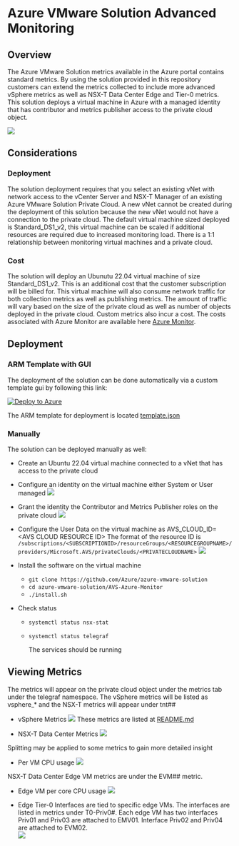 # Azure VMware Solution Advanced Monitoring

## Overview

The Azure VMware Solution metrics available in the Azure portal contains standard metrics. By using the solution provided in this repository customers can extend the metrics collected to include more advanced vSphere metrics as well as NSX-T Data Center Edge and Tier-0 metrics. This solution deploys a virtual machine in Azure with a managed identity that has contributor and metrics publisher access to the private cloud object.  


![](./media/overview.PNG)

## Considerations

### Deployment 

The solution deployment requires that you select an existing vNet with network access to the vCenter Server and NSX-T Manager of an existing Azure VMware Solution Private Cloud.  A new vNet cannot be created during the deployment of this solution because the new vNet would not have a connection to the private cloud.  The default virtual machine sized deployed is Standard_DS1_v2, this virtual machine can be scaled if additional resources are required due to increased monitoring load.   There is a 1:1 relationship between monitoring virtual machines and a private cloud.

### Cost

The solution will deploy an Ubunutu 22.04 virtual machine of size Standard_DS1_v2.  This is an additional cost that the customer subscription will be billed for. This virtual machine will also consume network traffic for both collection metrics as well as publishing metrics. The amount of traffic will vary based on the size of the private cloud as well as number of objects deployed in the private cloud.  Custom metrics also incur a cost.  The costs associated with Azure Monitor are available here [Azure Monitor](https://azure.microsoft.com/en-us/pricing/details/monitor/).

## Deployment

### ARM Template with GUI

The deployment of the solution can be done automatically via a custom template gui by following this link:

[![Deploy to Azure](https://aka.ms/deploytoazurebutton)](https://portal.azure.com/#blade/Microsoft_Azure_CreateUIDef/CustomDeploymentBlade/uri/https%3A%2F%2Fraw.githubusercontent.com%2FAzure%2Fazure-vmware-solution%2Fadvanced-monitoring%2FDeployment%2Ftemplate.json/uiFormDefinitionUri/https%3A%2F%2Fraw.githubusercontent.com%2FAzure%2Fazure-vmware-solution%2Fadvanced-monitoring%2FDeployment%2FcreateUiDefinition.json)

The ARM template for deployment is located [template.json](./Deployment/template.json)

### Manually

The solution can be deployed manually as well:
- Create an Ubuntu 22.04 virtual machine connected to a vNet that has access to the private cloud
- Configure an identity on the virtual machine either System or User managed
   ![](./media/assign_identity.png)

- Grant the identity the Contributor and Metrics Publisher roles on the private cloud
   ![](./media//assign_identity_private_cloud.png)

- Configure the User Data on the virtual machine as AVS_CLOUD_ID=\<AVS CLOUD RESOURCE ID\>
  The format of the resource ID is `/subscriptions/<SUBSCRIPTIONID>/resourceGroups/<RESOURCEGROUPNAME>/providers/Microsoft.AVS/privateClouds/<PRIVATECLOUDNAME>`
   ![](./media/assign_userdata.png)

- Install the software on the virtual machine
  - `git clone https://github.com/Azure/azure-vmware-solution`
  - `cd azure-vmware-solution/AVS-Azure-Monitor`
  - `./install.sh`
- Check status
  - `systemctl status nsx-stat`
  - `systemctl status telegraf`

    The services should be running


## Viewing Metrics

The metrics will appear on the private cloud object under the metrics tab under the telegraf namespace.  The vSphere metrics will be listed as vsphere_* and the NSX-T metrics will appear under tnt## 
 - vSphere Metrics
   ![](./media/extended_metrics.png)
   These metrics are listed at [README.md](https://github.com/influxdata/telegraf/blob/master/plugins/inputs/vsphere/METRICS.md)

 - NSX-T Data Center Metrics
   ![](./media/nsx_base_metrics.PNG)

Splitting may be applied to some metrics to gain more detailed insight
 - Per VM CPU usage
   ![](./media/pervm_cpu_usage.png)

NSX-T Data Center Edge VM metrics are under the EVM## metric.  
 - Edge VM per core CPU usage
   ![](./media/evm_pervm_cpu_usage.png)

 - Edge Tier-0 Interfaces are tied to specific edge VMs.  The interfaces are listed in metrics under T0-Priv0#.  Each edge VM has two interfaces Priv01 and Priv03 are attached to EMV01.  Interface Priv02 and Priv04 are attached to EVM02.  
   ![](./media/nsx_t0_priv01_bytes.PNG)